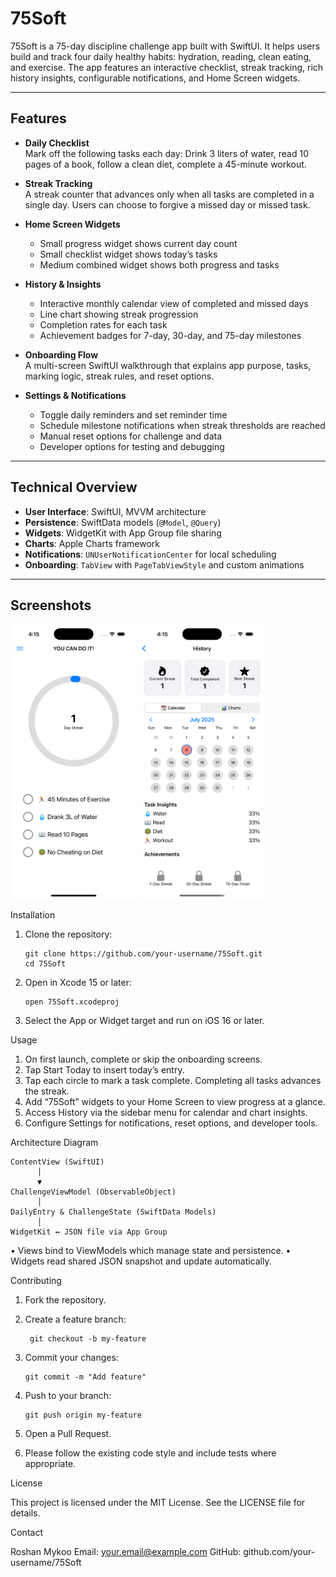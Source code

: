 # 75Soft

75Soft is a 75-day discipline challenge app built with SwiftUI. It helps users build and track four daily healthy habits: hydration, reading, clean eating, and exercise. The app features an interactive checklist, streak tracking, rich history insights, configurable notifications, and Home Screen widgets.

---

## Features

- **Daily Checklist**  
  Mark off the following tasks each day: Drink 3 liters of water, read 10 pages of a book, follow a clean diet, complete a 45-minute workout.

- **Streak Tracking**  
  A streak counter that advances only when all tasks are completed in a single day. Users can choose to forgive a missed day or missed task.

- **Home Screen Widgets**  
  - Small progress widget shows current day count  
  - Small checklist widget shows today’s tasks  
  - Medium combined widget shows both progress and tasks

- **History & Insights**  
  - Interactive monthly calendar view of completed and missed days  
  - Line chart showing streak progression  
  - Completion rates for each task  
  - Achievement badges for 7-day, 30-day, and 75-day milestones

- **Onboarding Flow**  
  A multi-screen SwiftUI walkthrough that explains app purpose, tasks, marking logic, streak rules, and reset options.

- **Settings & Notifications**  
  - Toggle daily reminders and set reminder time  
  - Schedule milestone notifications when streak thresholds are reached  
  - Manual reset options for challenge and data  
  - Developer options for testing and debugging

---

## Technical Overview

- **User Interface**: SwiftUI, MVVM architecture  
- **Persistence**: SwiftData models (`@Model`, `@Query`)  
- **Widgets**: WidgetKit with App Group file sharing  
- **Charts**: Apple Charts framework  
- **Notifications**: `UNUserNotificationCenter` for local scheduling  
- **Onboarding**: `TabView` with `PageTabViewStyle` and custom animations

---

## Screenshots
<!-- ![Main Screen](docs/screenshots/main.png)
![History Calendar](docs/screenshots/history.png) -->
<img src="docs/screenshots/main.png" width=40%> <img src="docs/screenshots/history.png" width=40%>

Installation

1.	Clone the repository:

		git clone https://github.com/your-username/75Soft.git
		cd 75Soft


2.	Open in Xcode 15 or later:

		open 75Soft.xcodeproj


3.	Select the App or Widget target and run on iOS 16 or later.

Usage

 1.	On first launch, complete or skip the onboarding screens.
 2.	Tap Start Today to insert today’s entry.
 3.	Tap each circle to mark a task complete. Completing all tasks advances the streak.
 4.	Add “75Soft” widgets to your Home Screen to view progress at a glance.
 5.	Access History via the sidebar menu for calendar and chart insights.
 6.	Configure Settings for notifications, reset options, and developer tools.

Architecture Diagram

	ContentView (SwiftUI)
	      │
	      ▼
	ChallengeViewModel (ObservableObject)
	      │
	DailyEntry & ChallengeState (SwiftData Models)
	      │
	WidgetKit ↔ JSON file via App Group

•	Views bind to ViewModels which manage state and persistence.
•	Widgets read shared JSON snapshot and update automatically.

Contributing
1. Fork the repository.
2. Create a feature branch:

		git checkout -b my-feature


3.	Commit your changes:

		git commit -m "Add feature"


4.	Push to your branch:

		git push origin my-feature


5.	Open a Pull Request.

6.	Please follow the existing code style and include tests where appropriate.

License

This project is licensed under the MIT License. See the LICENSE file for details.

Contact

Roshan Mykoo
Email: your.email@example.com
GitHub: github.com/your-username/75Soft

